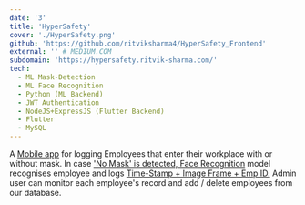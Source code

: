 ```yaml
---
date: '3'
title: 'HyperSafety'
cover: './HyperSafety.png'
github: 'https://github.com/ritviksharma4/HyperSafety_Frontend'
external: '' # MEDIUM.COM
subdomain: 'https://hypersafety.ritvik-sharma.com/'
tech:
  - ML Mask-Detection
  - ML Face Recognition
  - Python (ML Backend)
  - JWT Authentication
  - NodeJS+ExpressJS (Flutter Backend)
  - Flutter
  - MySQL
---
```


A [Mobile app](https://github.com/ritviksharma4/HyperSafety_Frontend) for logging Employees that enter their workplace with or without mask. In case ['No Mask' is detected, Face Recognition](https://github.com/ritviksharma4/HyperSafety_Service) model recognises employee and logs [Time-Stamp + Image Frame + Emp ID.](https://github.com/ViVek6301/HyperSafety_Backend)
Admin user can monitor each employee's record and add / delete employees from our database.